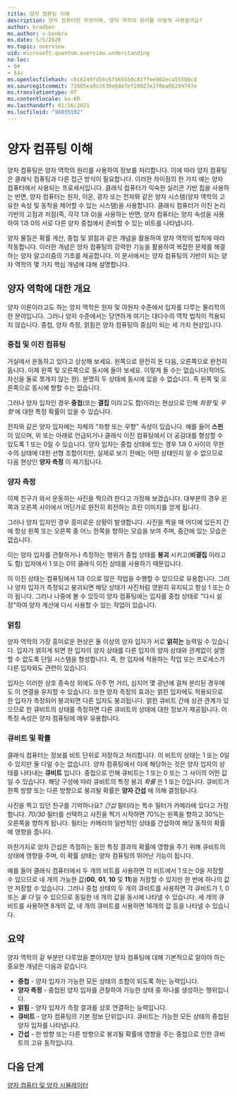 ```yaml
---
title: 양자 컴퓨팅 이해
description: 양자 컴퓨터란 무엇이며, 양자 역학의 원리를 어떻게 사용할까요?
author: bradben
ms.author: v-benbra
ms.date: 5/5/2020
ms.topic: overview
uid: microsoft.quantum.overview.understanding
no-loc:
- Q#
- $$v
ms.openlocfilehash: c6c6249fd56c6fb65550c81ffee902eca555b0cd
ms.sourcegitcommit: 71605ea9cc630e84e7ef29027e1f0ea06299747e
ms.translationtype: HT
ms.contentlocale: ko-KR
ms.lasthandoff: 01/26/2021
ms.locfileid: "98855102"
---
```

# <a name="understanding-quantum-computing"></a>양자 컴퓨팅 이해

양자 컴퓨팅은 양자 역학의 원리를 사용하여 정보를 처리합니다. 이에 따라 양자 컴퓨팅은 클래식 컴퓨팅과 다른 접근 방식이 필요합니다. 이러한 차이점의 한 가지 예는 양자 컴퓨터에서 사용되는 프로세서입니다. 클래식 컴퓨터가 익숙한 실리콘 기반 칩을 사용하는 반면, 양자 컴퓨터는 원자, 이온, 광자 또는 전자와 같은 양자 시스템(양자 역학의 고유한 속성 및 동작을 제어할 수 있는 시스템)을 사용합니다. 클래식 컴퓨터가 이진 논리 기반의 고점과 저점(즉, 각각 1과 0)을 사용하는 반면, 양자 컴퓨터는 양자 속성을 사용하여 1과 0의 서로 다른 양자 중첩에서 준비할 수 있는 비트를 나타냅니다.  

양자 물질은 확률 계산, 중첩 및 얽힘과 같은 개념을 활용하여 양자 역학의 법칙에 따라 작동합니다. 이러한 개념은 양자 컴퓨팅의 강력한 기능을 활용하여 복잡한 문제를 해결하는 양자 알고리즘의 기초를 제공합니다. 이 문서에서는 양자 컴퓨팅의 기반이 되는 양자 역학의 몇 가지 핵심 개념에 대해 설명합니다.

## <a name="a-birds-eye-view-of-quantum-mechanics"></a>양자 역학에 대한 개요

양자 이론이라고도 하는 양자 역학은 원자 및 아원자 수준에서 입자를 다루는 물리학의 한 분야입니다. 그러나 양자 수준에서는 당연하게 여기는 대다수의 역학 법칙이 적용되지 않습니다. 중첩, 양자 측정, 얽힘은 양자 컴퓨팅의 중심이 되는 세 가지 현상입니다.  

### <a name="superposition-vs-binary-computing"></a>중첩 및 이진 컴퓨팅

거실에서 운동하고 있다고 상상해 보세요. 왼쪽으로 완전히 돈 다음, 오른쪽으로 완전히 돕니다. 이제 왼쪽 및 오른쪽으로 동시에 돌아 보세요. 이렇게 돌 수는 없습니다(적어도 자신을 둘로 쪼개지 않는 한).  분명히 두 상태에 동시에 있을 수 없습니다. 즉 왼쪽 및 오른쪽으로 동시에 향할 수는 없습니다.

그러나 양자 입자인 경우 **중첩**(또는 **결집** 이라고도 함)이라는 현상으로 인해 *좌향* 및 *우향* 에 대한 특정 확률이 있을 수 있습니다.

전자와 같은 양자 입자에는 자체의 "좌향 또는 우향" 속성이 있습니다. 예를 들어 **스핀** 이 있으며, 위 또는 아래로 언급되거나 클래식 이진 컴퓨팅에서 더 공감대를 형성할 수 있도록 1 또는 0일 수 있습니다. 양자 입자는 중첩 상태에 있는 경우 1과 0 사이의 무한 수의 상태에 대한 선형 조합이지만, 실제로 보기 전에는 어떤 상태인지 알 수 없으므로 다음 현상인 **양자 측정** 이 제기됩니다.

### <a name="quantum-measurement"></a>양자 측정

이제 친구가 와서 운동하는 사진을 찍으려 한다고 가정해 보겠습니다. 대부분의 경우 왼쪽과 오른쪽 사이에서 어딘가로 완전히 회전하는 흐린 이미지를 얻게 됩니다.

그러나 양자 입자인 경우 흥미로운 상황이 발생합니다. 사진을 찍을 때 어디에 있든지 간에 항상 왼쪽 또는 오른쪽 중 어느 한쪽을 향하는 모습을 보여 주며, 중간에 있는 모습은 없습니다.

이는 양자 입자를 관찰하거나 측정하는 행위가 중첩 상태를 **붕괴** 시키고(**비결집** 이라고도 함) 입자에서 1 또는 0의 클래식 이진 상태를 사용하기 때문입니다.

이 이진 상태는 컴퓨팅에서 1과 0으로 많은 작업을 수행할 수 있으므로 유용합니다. 그러나 양자 입자가 측정되고 붕괴되면 해당 상태가 사진처럼 영원히 유지되고 항상 1 또는 0이 됩니다. 그러나 나중에 볼 수 있듯이 양자 컴퓨팅에는 입자를 중첩 상태로 "다시 설정"하여 양자 계산에 다시 사용할 수 있는 작업이 있습니다.

### <a name="entanglement"></a>얽힘

양자 역학의 가장 흥미로운 현상은 둘 이상의 양자 입자가 서로 **얽히는** 능력일 수 있습니다. 입자가 얽히게 되면 한 입자의 양자 상태를 다른 입자의 양자 상태와 관계없이 설명할 수 없도록 단일 시스템을 형성합니다. 즉, 한 입자에 적용하는 작업 또는 프로세스가 다른 입자와도 관련이 있습니다.

입자는 이러한 상호 종속성 외에도 아주 먼 거리, 심지어 몇 광년에 걸쳐 분리된 경우에도 이 연결을 유지할 수 있습니다. 또한 양자 측정의 효과는 얽힌 입자에도 적용되므로 한 입자가 측정되어 붕괴되면 다른 입자도 붕괴됩니다. 얽힌 큐비트 간에 상관 관계가 있으므로 한 큐비트의 상태를 측정하면 다른 큐비트의 상태에 대한 정보가 제공됩니다. 이 특정 속성은 양자 컴퓨팅에 매우 유용합니다.

### <a name="qubits-and-probability"></a>큐비트 및 확률

클래식 컴퓨터는 정보를 비트 단위로 저장하고 처리합니다. 이 비트의 상태는 1 또는 0일 수 있지만 둘 다일 수는 없습니다. 양자 컴퓨팅에서 이에 해당하는 것은 양자 입자의 상태를 나타내는 **큐비트** 입니다. 중첩으로 인해 큐비트는 1 또는 0 또는 그 사이의 어떤 값일 수 있습니다. 해당 구성에 따라 큐비트의 특정 붕괴 *확률* 은 1 또는 0입니다. 큐비트가 한쪽 방향 또는 다른 방향으로 붕괴될 확률은 **양자 간섭** 에 의해 결정됩니다.

사진을 찍고 있던 친구를 기억하나요? *간섭* 필터라는 특수 필터가 카메라에 있다고 가정합니다. *70/30* 필터를 선택하고 사진을 찍기 시작하면 70%는 왼쪽을 향하고 30%는 오른쪽을 향하게 됩니다. 필터는 카메라의 일반적인 상태를 간섭하여 해당 동작의 확률에 영향을 줍니다.

마찬가지로 양자 간섭은 측정하는 동안 특정 결과의 확률에 영향을 주기 위해 큐비트의 상태에 영향을 주며, 이 확률 상태는 양자 컴퓨팅의 뛰어난 기능이 됩니다.

예를 들어 클래식 컴퓨터에서 두 개의 비트를 사용하면 각 비트에서 1 또는 0을 저장할 수 있으므로 네 개의 가능한 값(**00**, **01**, **10** 및 **11**)을 저장할 수 있지만 한 번에 하나의 값만 저장할 수 있습니다. 그러나 중첩 상태의 두 개의 큐비트를 사용하면 각 큐비트가 1, 0 또는 *둘 다* 일 수 있으므로 동일한 네 개의 값을 동시에 나타낼 수 있습니다. 세 개의 큐비트를 사용하면 8개의 값, 네 개의 큐비트를 사용하면 16개의 값 등을 나타낼 수 있습니다.

## <a name="summary"></a>요약

양자 역학의 겉 부분만 다루었을 뿐이지만 양자 컴퓨팅에 대해 기본적으로 알아야 하는 중요한 개념은 다음과 같습니다.

- **중첩** - 양자 입자가 가능한 모든 상태의 조합이 되도록 하는 능력입니다.
- **양자 측정** - 중첩된 양자 입자를 관찰하여 가능한 상태 중 하나를 생성하는 행위입니다.
- **얽힘** - 양자 입자가 측정 결과를 상호 연결하는 능력입니다.
- **큐비트** - 양자 컴퓨팅의 기본 정보 단위입니다. 큐비트는 가능한 모든 상태의 중첩된 양자 입자를 나타냅니다.
- **간섭** - 한 방향 또는 다른 방향으로 붕괴될 확률에 영향을 주는 중첩으로 인한 큐비트의 고유 동작입니다.

## <a name="next-steps"></a>다음 단계

[양자 컴퓨터 및 양자 시뮬레이터](xref:microsoft.quantum.overview.simulators)
